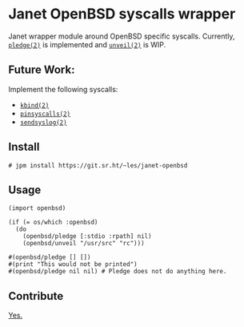 # Janet OpenBSD syscalls wrapper

Janet wrapper module around OpenBSD specific syscalls. Currently, [`pledge(2)`](https://man.openbsd.org/pledge.2) is implemented and [`unveil(2)`](https://man.openbsd.org/unveil.2) is WIP.

## Future Work:

Implement the following syscalls:

* [`kbind(2)`](https://man.openbsd.org/kbind.2)
* [`pinsyscalls(2)`](https://man.openbsd.org/pinsyscalls.2)
* [`sendsyslog(2)`](https://man.openbsd.org/sendsyslog.2)

## Install

```
# jpm install https://git.sr.ht/~les/janet-openbsd
```

## Usage

```janet
(import openbsd)

(if (= os/which :openbsd)
  (do
    (openbsd/pledge [:stdio :rpath] nil)
    (openbsd/unveil "/usr/src" "rc")))

#(openbsd/pledge [] [])
#(print "This would not be printed")
#(openbsd/pledge nil nil) # Pledge does not do anything here.
```

## Contribute

[Yes.](CONTRIBUTING.md)
